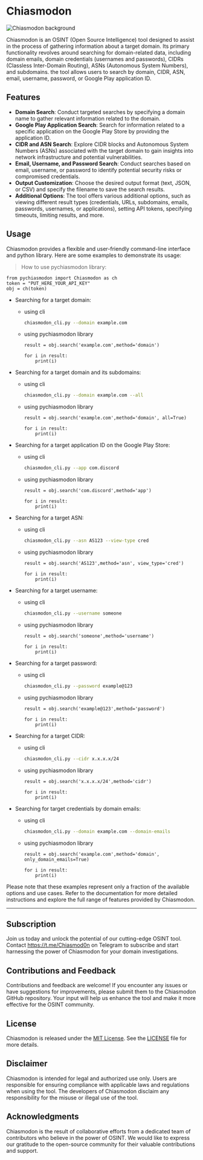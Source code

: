 
# Chiasmodon
![Chiasmodon background](https://journal.voca.network/wp-content/uploads/2017/10/DTR083_1200.png)

Chiasmodon is an OSINT (Open Source Intelligence) tool designed to assist in the process of gathering information about a target domain. Its primary functionality revolves around searching for domain-related data, including domain emails, domain credentials (usernames and passwords), CIDRs (Classless Inter-Domain Routing), ASNs (Autonomous System Numbers), and subdomains. the tool allows users to search by domain, CIDR, ASN, email, username, password, or Google Play application ID. 

## Features

- **Domain Search**: Conduct targeted searches by specifying a domain name to gather relevant information related to the domain.
- **Google Play Application Search**: Search for information related to a specific application on the Google Play Store by providing the application ID.
- **CIDR and ASN Search**: Explore CIDR blocks and Autonomous System Numbers (ASNs) associated with the target domain to gain insights into network infrastructure and potential vulnerabilities.
- **Email, Username, and Password Search**: Conduct searches based on email, username, or password to identify potential security risks or compromised credentials.
- **Output Customization**: Choose the desired output format (text, JSON, or CSV) and specify the filename to save the search results.
- **Additional Options**: The tool offers various additional options, such as viewing different result types (credentials, URLs, subdomains, emails, passwords, usernames, or applications), setting API tokens, specifying timeouts, limiting results, and more.

## Usage
Chiasmodon provides a flexible and user-friendly command-line interface and python library. Here are some examples to demonstrate its usage:
> How to use pychiasmodon library:
```python3
from pychiasmodon import Chiasmodon as ch 
token = "PUT_HERE_YOUR_API_KEY"
obj = ch(token)
```

- Searching for a target domain:
    - using cli
        ```bash
        chiasmodon_cli.py --domain example.com
        ```
    - using pychiasmodon library
        ```python3
        result = obj.search('example.com',method='domain')
        
        for i in result:
            print(i)
        ```

- Searching for a target domain and its subdomains:
    - using cli
        ```bash
        chiasmodon_cli.py --domain example.com --all
        ```
    - using pychiasmodon library
        ```python3
        result = obj.search('example.com',method='domain', all=True)
        
        for i in result:
            print(i)
        ```

- Searching for a target application ID on the Google Play Store:
    - using cli
        ```bash 
        chiasmodon_cli.py --app com.discord
        ```
    - using pychiasmodon library
        ```python3
        result = obj.search('com.discord',method='app')

        for i in result:
            print(i)
        ```

- Searching for a target ASN:
    - using cli
        ```bash 
        chiasmodon_cli.py --asn AS123 --view-type cred
        ```
    - using pychiasmodon library
        ```python3
        result = obj.search('AS123',method='asn', view_type='cred')

        for i in result:
            print(i)
        ```


- Searching for a target username:
    - using cli
        ```bash 
        chiasmodon_cli.py --username someone
        ```
    - using pychiasmodon library
        ```python3
        result = obj.search('someone',method='username')

        for i in result:
            print(i)
        ```

- Searching for a target password:

    - using cli
        ```bash 
        chiasmodon_cli.py --password example@123
        ```
    - using pychiasmodon library
        ```python3
        result = obj.search('example@123',method='password')

        for i in result:
            print(i)
        ```

- Searching for a target CIDR:

    - using cli
        ```bash 
        chiasmodon_cli.py --cidr x.x.x.x/24
        ```
    - using pychiasmodon library
        ```python3
        result = obj.search('x.x.x.x/24',method='cidr')

        for i in result:
            print(i)
        ```

- Searching for target credentials by domain emails:

    - using cli
        ```bash 
        chiasmodon_cli.py --domain example.com --domain-emails
        ```
    - using pychiasmodon library
        ```python3
        result = obj.search('example.com',method='domain', only_domain_emails=True)

        for i in result:
            print(i)
        ```

Please note that these examples represent only a fraction of the available options and use cases. Refer to the documentation for more detailed instructions and explore the full range of features provided by Chiasmodon.

------

## Subscription
Join us today and unlock the potential of our cutting-edge OSINT tool. Contact https://t.me/Chiasmod0n on Telegram to subscribe and start harnessing the power of Chiasmodon for your domain investigations.


## Contributions and Feedback

Contributions and feedback are welcome! If you encounter any issues or have suggestions for improvements, please submit them to the Chiasmodon GitHub repository. Your input will help us enhance the tool and make it more effective for the OSINT community.

## License

Chiasmodon is released under the [MIT License](https://opensource.org/licenses/MIT). See the [LICENSE](https://github.com/chiasmodon/LICENSE.txt) file for more details.

## Disclaimer

Chiasmodon is intended for legal and authorized use only. Users are responsible for ensuring compliance with applicable laws and regulations when using the tool. The developers of Chiasmodon disclaim any responsibility for the misuse or illegal use of the tool.

## Acknowledgments

Chiasmodon is the result of collaborative efforts from a dedicated team of contributors who believe in the power of OSINT. We would like to express our gratitude to the open-source community for their valuable contributions and support.